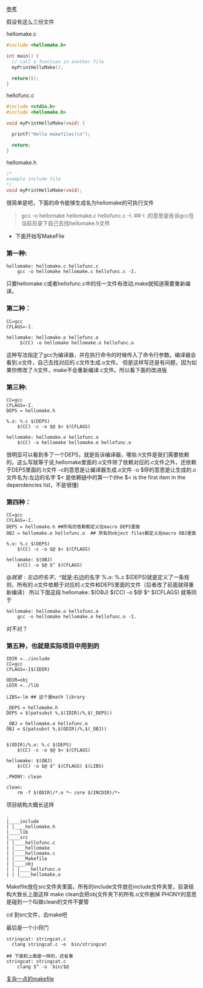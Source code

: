 [参考](http://www.cs.colby.edu/maxwell/courses/tutorials/maketutor/)

假设有这么三份文件

hellomake.c	
```c
#include <hellomake.h>

int main() {
  // call a function in another file
  myPrintHelloMake();

  return(0);
}
```

hellofunc.c
```c
#include <stdio.h>
#include <hellomake.h>

void myPrintHelloMake(void) {

  printf("Hello makefiles!\n");

  return;
}
```

hellomake.h
```c
/*
example include file
*/
void myPrintHelloMake(void);
```
很简单是吧，下面的命令能够生成名为hellomake的可执行文件
> gcc -o hellomake hellomake.c hellofunc.c -I. ##-I .的意思是告诉gcc在当前目录下自己去找hellomake.h文件

- 下面开始写MakeFile

###  第一种:
```
hellomake: hellomake.c hellofunc.c
    gcc -o hellomake hellomake.c hellofunc.c -I.
```
只要hellomake.c或者hellofunc.c中的任一文件有改动,make就知道需要重新编译。

### 第二种：
```
CC=gcc
CFLAGS=-I.

hellomake: hellomake.o hellofunc.o
     $(CC) -o hellomake hellomake.o hellofunc.o
```
这种写法指定了gcc为编译器，并在执行命令的时候传入了命令行参数。编译器会看到.o文件，自己去找对应的.c文件生成.o文件。
但是这样写还是有问题，因为如果你修改了.h文件，make不会重新编译.c文件。所以看下面的改进版

### 第三种:
```
CC=gcc
CFLAGS=-I.
DEPS = hellomake.h

%.o: %.c $(DEPS)
	$(CC) -c -o $@ $< $(CFLAGS)

hellomake: hellomake.o hellofunc.o 
	$(CC) -o hellomake hellomake.o hellofunc.o 
```
很明显可以看到多了一个DEPS，就是告诉编译器，哪些.h文件是我们需要依赖的。这么写就等于说,hellomake里面的.o文件除了依赖对应的.c文件之外，还依赖于DEPS里面的.h文件
-c的意思是让编译器生成.o文件
-o $@的意思是让生成的.o文件名为:左边的名字
$< 是依赖链中的第一个(the $< is the first item in the dependencies list，不是很懂)

### 第四种：
```
CC=gcc
CFLAGS=-I.
DEPS = hellomake.h ##所有的依赖都定义在macro DEPS里面
OBJ = hellomake.o hellofunc.o  ## 所有的object files都定义在macro OBJ里面

%.o: %.c $(DEPS)
	$(CC) -c -o $@ $< $(CFLAGS)

hellomake: $(OBJ)
	$(CC) -o $@ $^ $(CFLAGS)
```
$@就是:左边的名字，$^就是:右边的名字
%.o: %.c $(DEPS)就是定义了一条规则，所有的.o文件依赖于对应的.c文件和DEPS里面的文件（后者改了前面就得重新编译）
所以下面这段
hellomake: $(OBJ)
	$(CC) -o $@ $^ $(CFLAGS)
就等同于
```
hellomake: hellomake.o hellofunc.o
    gcc -o hellomake hellomake.o hellofunc.o -I.
```   
对不对？        

### 第五种，也就是实际项目中用到的
```
IDIR =../include
CC=gcc
CFLAGS=-I$(IDIR)

ODIR=obj
LDIR =../lib

LIBS=-lm ## 这个是math library

_DEPS = hellomake.h
DEPS = $(patsubst %,$(IDIR)/%,$(_DEPS))

_OBJ = hellomake.o hellofunc.o 
OBJ = $(patsubst %,$(ODIR)/%,$(_OBJ))


$(ODIR)/%.o: %.c $(DEPS)
	$(CC) -c -o $@ $< $(CFLAGS)

hellomake: $(OBJ)
	$(CC) -o $@ $^ $(CFLAGS) $(LIBS)

.PHONY: clean

clean:
	rm -f $(ODIR)/*.o *~ core $(INCDIR)/*~ 
```

项目结构大概长这样
```
.
|____include
| |____hellomake.h
|____lib
|____src
| |____hellofunc.c
| |____hellomake
| |____hellomake.c
| |____Makefile
| |____obj
| | |____hellofunc.o
| | |____hellomake.o
```

Makefile放在src文件夹里面，所有的include文件放在include文件夹里，目录结构大致长上面这样
make clean会把obj文件夹下的所有.o文件删掉
PHONY的意思是碰到一个叫做clean的文件不要管

cd 到src文件，去make吧

最后是一个小窍门
```
stringcat: stringcat.c
  clang stringcat.c -o  bin/stringcat

## 下面和上面是一样的，还省事
stringcat: stringcat.c
	clang $^ -o  bin/$@
```


[复杂一点的makefile](https://github.com/mpenkov/ffmpeg-tutorial/blob/master/Makefile)
